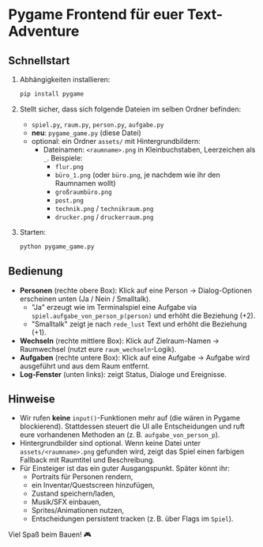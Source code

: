 # Pygame Frontend für euer Text-Adventure

## Schnellstart
1) Abhängigkeiten installieren:
   ```bash
   pip install pygame
   ```

2) Stellt sicher, dass sich folgende Dateien im selben Ordner befinden:
   - `spiel.py`, `raum.py`, `person.py`, `aufgabe.py`
   - **neu**: `pygame_game.py` (diese Datei)
   - optional: ein Ordner `assets/` mit Hintergrundbildern:
     - Dateinamen: `<raumname>.png` in Kleinbuchstaben, Leerzeichen als `_`.
       Beispiele:
       - `flur.png`
       - `büro_1.png` (oder `büro.png`, je nachdem wie ihr den Raumnamen wollt)
       - `großraumbüro.png`
       - `post.png`
       - `technik.png` / `technikraum.png`
       - `drucker.png` / `druckerraum.png`

3) Starten:
   ```bash
   python pygame_game.py
   ```

## Bedienung
- **Personen** (rechte obere Box): Klick auf eine Person → Dialog-Optionen erscheinen unten (Ja / Nein / Smalltalk).
  - "Ja" erzeugt wie im Terminalspiel eine Aufgabe via `spiel.aufgabe_von_person_p(person)` und erhöht die Beziehung (+2).
  - "Smalltalk" zeigt je nach `rede_lust` Text und erhöht die Beziehung (+1).
- **Wechseln** (rechte mittlere Box): Klick auf Zielraum-Namen → Raumwechsel (nutzt eure `raum_wechseln`-Logik).
- **Aufgaben** (rechte untere Box): Klick auf eine Aufgabe → Aufgabe wird ausgeführt und aus dem Raum entfernt.
- **Log-Fenster** (unten links): zeigt Status, Dialoge und Ereignisse.

## Hinweise
- Wir rufen **keine** `input()`-Funktionen mehr auf (die wären in Pygame blockierend).
  Stattdessen steuert die UI alle Entscheidungen und ruft eure vorhandenen Methoden an (z. B. `aufgabe_von_person_p`).
- Hintergrundbilder sind optional. Wenn keine Datei unter `assets/<raumname>.png` gefunden wird,
  zeigt das Spiel einen farbigen Fallback mit Raumtitel und Beschreibung.
- Für Einsteiger ist das ein guter Ausgangspunkt. Später könnt ihr:
  - Portraits für Personen rendern,
  - ein Inventar/Questscreen hinzufügen,
  - Zustand speichern/laden,
  - Musik/SFX einbauen,
  - Sprites/Animationen nutzen,
  - Entscheidungen persistent tracken (z. B. über Flags im `Spiel`).

Viel Spaß beim Bauen! 🎮
